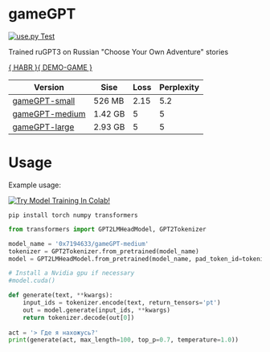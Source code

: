 # gameGPT
[![use.py Test](https://github.com/0x7o/gameGPT/actions/workflows/use_test.yml/badge.svg)](https://github.com/0x7o/gameGPT/actions/workflows/use_test.yml)

Trained ruGPT3 on Russian "Choose Your Own Adventure" stories

[{ HABR }](https://habr.com/ru/post/599715/)[{ DEMO-GAME }](https://gamio.ru)

Version  | Sise | Loss | Perplexity |
--- | --- | --- | --- |
[gameGPT-small](https://huggingface.co/0x7194633/gameGPT-small) | 526 MB | 2.15 | 5.2 |
[gameGPT-medium](https://huggingface.co/0x7194633/gameGPT-medium) | 1.42 GB | 5 | 5 |
[gameGPT-large](https://huggingface.co/0x7194633/gameGPT-large) | 2.93 GB | 5 | 5 |

# Usage
Example usage:

[![Try Model Training In Colab!](https://colab.research.google.com/assets/colab-badge.svg)](https://colab.research.google.com/github/0x7o/text2keywords/blob/main/example/keyT5_use.ipynb)

```
pip install torch numpy transformers
```

```python
from transformers import GPT2LMHeadModel, GPT2Tokenizer

model_name = '0x7194633/gameGPT-medium'
tokenizer = GPT2Tokenizer.from_pretrained(model_name)
model = GPT2LMHeadModel.from_pretrained(model_name, pad_token_id=tokenizer.eos_token_id)

# Install a Nvidia gpu if necessary
#model.cuda()

def generate(text, **kwargs):
    input_ids = tokenizer.encode(text, return_tensors='pt')
    out = model.generate(input_ids, **kwargs)
    return tokenizer.decode(out[0])
    
act = '> Где я нахожусь?'
print(generate(act, max_length=100, top_p=0.7, temperature=1.0))
```

